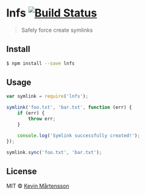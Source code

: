 # lnfs [![Build Status](http://img.shields.io/travis/kevva/lnfs.svg?style=flat)](https://travis-ci.org/kevva/lnfs)

> Safely force create symlinks

## Install

```sh
$ npm install --save lnfs
```

## Usage

```js
var symlink = require('lnfs');

symlink('foo.txt', 'bar.txt', function (err) {
	if (err) {
		throw err;
	}

	console.log('Symlink successfully created!');
});

symlink.sync('foo.txt', 'bar.txt');
```

## License

MIT © [Kevin Mårtensson](https://github.com/kevva)
